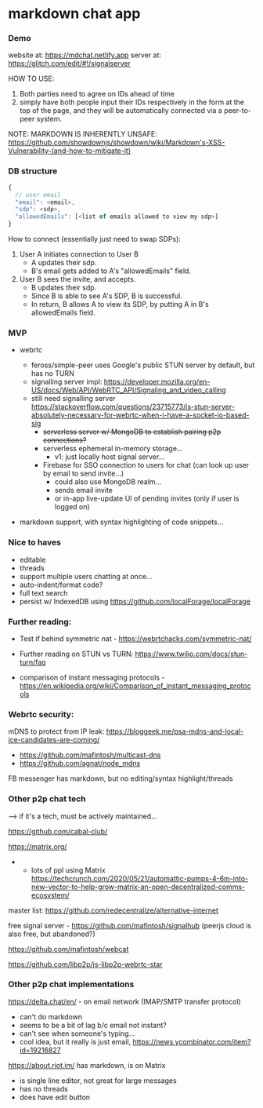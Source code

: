 # markdown chat app

### Demo

website at: https://mdchat.netlify.app
server at: https://glitch.com/edit/#!/signalserver

HOW TO USE:
1. Both parties need to agree on IDs ahead of time
2. simply have both people input their IDs respectively in the form at the top of the page, and they will be automatically connected via a peer-to-peer system.




NOTE: MARKDOWN IS INHERENTLY UNSAFE:
https://github.com/showdownjs/showdown/wiki/Markdown's-XSS-Vulnerability-(and-how-to-mitigate-it)

### DB structure

```js
{
  // user email
  "email": <email>,
  "sdp": <sdp>,
  "allowedEmails": [<list of emails allowed to view my sdp>]
}
```

How to connect (essentially just need to swap SDPs):

1. User A initiates connection to User B
   - A updates their sdp.
   - B's email gets added to A's "allowedEmails" field.
2. User B sees the invite, and accepts.
   - B updates their sdp.
   - Since B is able to see A's SDP, B is successful.
   - In return, B allows A to view its SDP, by putting A in B's allowedEmails field.

### MVP

- webrtc

  - feross/simple-peer uses Google's public STUN server by default, but has no TURN
  - signalling server impl: https://developer.mozilla.org/en-US/docs/Web/API/WebRTC_API/Signaling_and_video_calling
  - still need signalling server https://stackoverflow.com/questions/23715773/is-stun-server-absolutely-necessary-for-webrtc-when-i-have-a-socket-io-based-sig
    - ~~serverless server w/ MongoDB to establish pairing p2p connections?~~
    - serverless ephemeral in-memory storage...
      - v1: just locally host signal server...
    - Firebase for SSO connection to users for chat (can look up user by email to send invite...)
      - could also use MongoDB realm...
      - sends email invite
      - or in-app live-update UI of pending invites (only if user is logged on)

- markdown support, with syntax highlighting of code snippets...

### Nice to haves

- editable
- threads
- support multiple users chatting at once...
- auto-indent/format code?
- full text search
- persist w/ IndexedDB using https://github.com/localForage/localForage

### Further reading:

- Test if behind symmetric nat - https://webrtchacks.com/symmetric-nat/

- Further reading on STUN vs TURN: https://www.twilio.com/docs/stun-turn/faq

- comparison of instant messaging protocols - https://en.wikipedia.org/wiki/Comparison_of_instant_messaging_protocols

### Webrtc security:

mDNS to protect from IP leak:
https://bloggeek.me/psa-mdns-and-local-ice-candidates-are-coming/

- https://github.com/mafintosh/multicast-dns
- https://github.com/agnat/node_mdns

FB messenger has markdown, but no editing/syntax highlight/threads

### Other p2p chat tech

--> if it's a tech, must be actively maintained...

https://github.com/cabal-club/

https://matrix.org/

- - lots of ppl using Matrix https://techcrunch.com/2020/05/21/automattic-pumps-4-6m-into-new-vector-to-help-grow-matrix-an-open-decentralized-comms-ecosystem/

master list: https://github.com/redecentralize/alternative-internet

free signal server - https://github.com/mafintosh/signalhub (peerjs cloud is also free, but abandoned?)

https://github.com/mafintosh/webcat

https://github.com/libp2p/js-libp2p-webrtc-star

### Other p2p chat implementations

https://delta.chat/en/ - on email network (IMAP/SMTP transfer protocol)

- can't do markdown
- seems to be a bit of lag b/c email not instant?
- can't see when someone's typing...
- cool idea, but it really is just email, https://news.ycombinator.com/item?id=19216827

https://about.riot.im/ has markdown, is on Matrix

- is single line editor, not great for large messages
- has no threads
- does have edit button
